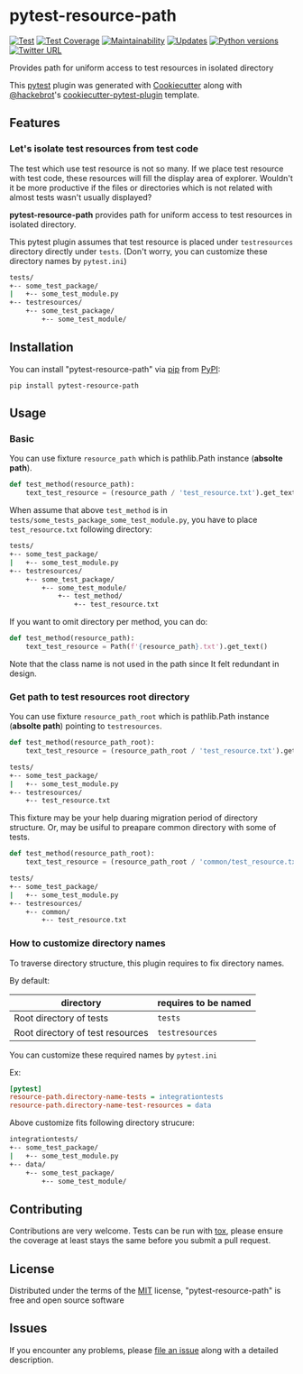 # pytest-resource-path

[![Test](https://github.com/yukihiko-shinoda/pytest-resource-path/workflows/Test/badge.svg)](https://github.com/yukihiko-shinoda/pytest-resource-path/actions?query=workflow%3ATest)
[![Test Coverage](https://api.codeclimate.com/v1/badges/a5160a2616238bad3349/test_coverage)](https://codeclimate.com/github/yukihiko-shinoda/pytest-resource-path/test_coverage)
[![Maintainability](https://api.codeclimate.com/v1/badges/a5160a2616238bad3349/maintainability)](https://codeclimate.com/github/yukihiko-shinoda/pytest-resource-path/maintainability)
[![Updates](https://pyup.io/repos/github/yukihiko-shinoda/pytest-resource-path/shield.svg)](https://pyup.io/repos/github/yukihiko-shinoda/pytest-resource-path/)
[![Python versions](https://img.shields.io/pypi/pyversions/pytest-resource-path.svg)](https://pypi.org/project/pytest-resource-path)
[![Twitter URL](https://img.shields.io/twitter/url?style=social&url=https%3A%2F%2Fgithub.com%2Fyukihiko-shinoda%2Fpytest-resource-path)](http://twitter.com/share?text=pytest-resource-path&url=https://pypi.org/project/pytest-resource-path/&hashtags=python)

Provides path for uniform access to test resources in isolated directory

This [pytest] plugin was generated with [Cookiecutter] along with [@hackebrot]'s [cookiecutter-pytest-plugin] template.

## Features

### Let's isolate test resources from test code

The test which use test resource is not so many.
If we place test resource with test code, these resources will fill the display area of explorer. Wouldn't it be more productive if the files or directories which is not related with almost tests wasn't usually displayed?

**pytest-resource-path** provides path for uniform access to test resources in isolated directory.

This pytest plugin assumes that test resource is placed under `testresources` directory directly under `tests`. (Don't worry, you can customize these directory names by `pytest.ini`)

```bash
tests/
+-- some_test_package/
|   +-- some_test_module.py
+-- testresources/
    +-- some_test_package/
        +-- some_test_module/
```

## Installation

You can install "pytest-resource-path" via [pip] from [PyPI]:

```console
pip install pytest-resource-path
```

## Usage

### Basic

You can use fixture `resource_path` which is pathlib.Path instance (**absolte path**).

```python
def test_method(resource_path):
    text_test_resource = (resource_path / 'test_resource.txt').get_text()
```

When assume that above `test_method` is in `tests/some_tests_package_some_test_module.py`, you have to place `test_resource.txt` following directory:

```bash
tests/
+-- some_test_package/
|   +-- some_test_module.py
+-- testresources/
    +-- some_test_package/
        +-- some_test_module/
            +-- test_method/
                +-- test_resource.txt
```

If you want to omit directory per method, you can do:

```python
def test_method(resource_path):
    text_test_resource = Path(f'{resource_path}.txt').get_text()
```

Note that the class name is not used in the path since It felt redundant in design.

### Get path to test resources root directory

You can use fixture `resource_path_root` which is pathlib.Path instance (**absolte path**) pointing to `testresources`.

```python
def test_method(resource_path_root):
    text_test_resource = (resource_path_root / 'test_resource.txt').get_text()
```

```bash
tests/
+-- some_test_package/
|   +-- some_test_module.py
+-- testresources/
    +-- test_resource.txt
```

This fixture may be your help duaring migration period of directory structure.
Or, may be usiful to preapare common directory with some of tests.

```python
def test_method(resource_path_root):
    text_test_resource = (resource_path_root / 'common/test_resource.txt').get_text()
```

```bash
tests/
+-- some_test_package/
|   +-- some_test_module.py
+-- testresources/
    +-- common/
        +-- test_resource.txt
```

### How to customize directory names

To traverse directory structure, this plugin requires to fix directory names.

By default:

directory|requires to be named
---|---
Root directory of tests|`tests`
Root directory of test resources|`testresources`

You can customize these required names by `pytest.ini`

Ex:

```ini
[pytest]
resource-path.directory-name-tests = integrationtests
resource-path.directory-name-test-resources = data
```

Above customize fits following directory strucure:

```bash
integrationtests/
+-- some_test_package/
|   +-- some_test_module.py
+-- data/
    +-- some_test_package/
        +-- some_test_module/
```

## Contributing

Contributions are very welcome. Tests can be run with [tox], please ensure
the coverage at least stays the same before you submit a pull request.

## License

Distributed under the terms of the [MIT] license, "pytest-resource-path" is free and open source software

## Issues

If you encounter any problems, please [file an issue] along with a detailed description.

[Cookiecutter]: https://github.com/audreyr/cookiecutter
[@hackebrot]: https://github.com/hackebrot
[MIT]: http://opensource.org/licenses/MIT
[cookiecutter-pytest-plugin]: https://github.com/pytest-dev/cookiecutter-pytest-plugin
[file an issue]: https://github.com/yukihiko-shinoda/pytest-resource-path/issues
[pytest]: https://github.com/pytest-dev/pytest
[tox]: https://tox.readthedocs.io/en/latest/
[pip]: https://pypi.org/project/pip/
[PyPI]: https://pypi.org/project
